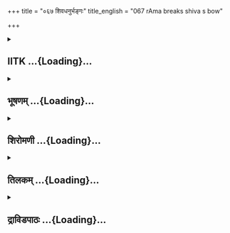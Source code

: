 +++
title = "०६७ शिवधनुर्भङ्गः"
title_english = "067 rAma breaks shiva s bow"

+++
<div caption="श्रीराम-हरिसीताराममूर्ति-घनपाठिभ्यां वचनम्" class="audioEmbed" src="https://archive.org/download/Ramayana-recitation-Sriram-harisItArAmamUrti-Ghanapaati-v2/Kanda_1/Kanda_1_BK-067-Shiva_Dhanur_Bhamgaha.mp3"></div>

<div class="js_include collapsed" newlevelforh1="2" title="IITK" unfilled url="/purANam/rAmAyaNam/audIchya-pAThaH/iitk/1_bAlakANDam/05-svayaMvaraH/067_shivadhanurbhangaH.md">
<details><summary><h2>IITK ...{Loading}...</h2></summary>

Rama strings the bow and breaks-- Janaka sends counsellors to Ayodhya to
bring king Dasaratha.



### श्लोकः
#### मूलम्
जनकस्य वचश्श्रुत्वा विश्वामित्रो महामुनिः ।  
धनुर्दर्शय रामाय इति होवाच पार्थिवम्॥1.67.1॥

#### शब्दार्थः
महामुनिः great ascestic, विश्वामित्रः Visvamitra, जनकस्य Janaka's, वचः words, शृत्वा having listened, रामाय for Rama, धनुः bow, दर्शय show, इति saying so, पार्थिवम् addressing king, उवाच ह spoke.

#### आङ्ग्लानुवादः
At the words of Janaka, great ascetic Viswamitra said to the king, "Let the bow be shown to Rama".



### श्लोकः
#### मूलम्
ततस्स राजा जनकः सामन्तान्व्यादिदेश ह।  
धनुरानीयतां दिव्यं गन्धमाल्यविभूषितम्॥1.67.2॥

#### शब्दार्थः
ततः thereafter, सः राजा that king, जनकः Janaka, सामन्तान् feudatories, व्यादिदेश ह ordered, गन्धमाल्यविभूषितम् adorned with flowers and sandalwood, दिव्यम् divine, धनुः bow, आनीयताम् let it be brought.

#### आङ्ग्लानुवादः
Thereafter king Janaka said to his feudatories, "Let the divine bow adorned with flowers and sandalpaste be brought".



### श्लोकः
#### मूलम्
जनकेन समादिष्टाः सचिवा प्राविशन् पुरीम्।  
तद्धनुः पुरतः कृत्वा निर्जग्मुः पार्थिवाज्ञया॥1.67.3॥

#### शब्दार्थः
जनकेन by the king Janaka, समादिष्टाः commanded, सचिवाः ministers, पुरीम् city, प्राविशन् entered, तद्धनुः that bow, पार्थिवाज्ञया by the orders of king, पुरतः in their front, कृत्वा keeping, निर्जग्मुः departed.

#### आङ्ग्लानुवादः
Commanded by (king) Janaka, the ministers went to the city, put the bow in front of them and carried it as per the orders of the king.



### श्लोकः
#### मूलम्
नृणां शतानि पञ्चाशद्व्यायतानां महात्मनाम्।  
मञ्जूषामष्टचक्रां तां समूहुस्ते कथञ्चन॥1.67.4॥

#### शब्दार्थः
महात्मनाम् possessing great strength, व्यायतानाम् of stalwarts, नृणाम् of men, पञ्चाशत् fifty, शतानि hundreds, अष्टचक्राम् eight wheeled cart, मञ्जूषाम् box, समूहुः had drawn, ते they, ताम् that cart, कथञ्चन with great difficulty (had drawn).

#### आङ्ग्लानुवादः
Five thousand mighty stalwarts drew with great difficulty the eightwheeled cart on which the bow was placed in a box.



### श्लोकः
#### मूलम्
तामादाय तु मञ्जूषामायसीं यत्र तद्धनुः।  
सुरोपमं ते जनकमूचुर्नृपतिमन्त्रिणः॥1.67.5॥

#### शब्दार्थः
ते नृपतिमन्त्रिणः the counsellors of king, यत्र wherever, तत् धनुः that bow (was placed), ताम्  आयसीम् that iron, मञ्जूषाम् box, आदाय having brought, सुरोपमम् equal to devatas,जनकम् addressing Janaka, ऊचुः spoke.

#### आङ्ग्लानुवादः
The counsellors of the king, brought the iron casket containing the bow and said these words to Janaka comparable to a celestialः



### श्लोकः
#### मूलम्
इदं धनुर्वरं राजन् पूजितं सर्वराजभिः।  
मिथिलाधिप राजेन्द्र दर्शनीयं यदिच्छसि॥1.67.6॥

#### शब्दार्थः
राजेन्द्र O Most revered of kings, मिथिलाधिप O Lord of Mithila, राजन् O king, यत् which one, दर्शनीयम् to be shown, इच्छसि you are desiring, सर्वराजभिः by all kings, पूजितम् worshipped, धनुर्वरम् excellent bow, इदम् this one.

#### आङ्ग्लानुवादः
'O Indra among kings O lord of Mithila here is the great bow, worshipped by all kings,  
which you intend to show (to Rama)'.



### श्लोकः
#### मूलम्
तेषां नृपो वचः श्रुत्वा कृताञ्जलिरभाषत।  
विश्वामित्रं महात्मानं तौ चोभौ रामलक्ष्मणौ॥1.67.7॥

#### शब्दार्थः
नृपः king, तेषाम् their, वचः words, श्रुत्वा having listened, कृताञ्जलिः with folded palms, महात्मानम् magnanimous, विश्वामित्रम् Viswamitra, तौ उभौ those two, रामलक्ष्मणौ Rama and Lakshmana, अभाषत said.

#### आङ्ग्लानुवादः
Having heard this, the king with folded hands said to the great soul Viswamitra sitting with the two princes Rama and Lakshmanaः



### श्लोकः
#### मूलम्
इदं धनुर्वरं ब्रह्मन् जनकैरभिपूजितम्।  
राजभिश्च महावीर्यैः अशक्तैः पूरितुं पुरा॥1.67.8॥

#### शब्दार्थः
ब्रह्मन् O Brahman, जनकैः by kings of Nimi dynasty, पुरा in the olden days, पूरितुम् to string it, अशक्तैः by being incapable, महावीर्यैः by those possessing great prowess, राजभिश्च by kings also, अभिपूजितम् having been worshipped, धनुर्वरम् famed bow, इदम् this one (is presented here.)

#### आङ्ग्लानुवादः
"O Brahman in the olden days, this great bow was worshipped by my forefathers. Powerful kings failed to string this bow.



### श्लोकः
#### मूलम्
नैतत्सुरगणास्सर्वे नासुरा न च राक्षसाः।  
गन्धर्वयक्षप्रवराः सकिन्नरमहोरगाः॥1.67.9॥

#### शब्दार्थः
एतत् (for wielding ) this, सर्वे all, सुरगणाः hosts of devatas, न were not capable, असुराः asuras, न not capable, राक्षसाः rakhasas, सकिन्नरमहोरगाः along with kinnaras and great serpents, गन्धर्वयक्षप्रवराः best of gandharvas and yakshas, न not capable.

#### आङ्ग्लानुवादः
Hosts of devatas, asuras, rakhasas, kinnaras and great serpents, the best of gandharvas and yakshas, also failed (to wield this bow).



### श्लोकः
#### मूलम्
क्व गतिर्मानुषाणां च धनुषोऽस्य प्रपूरणे।  
आरोपणे समायोगे वेपने तोलनेऽपि वा॥1.67.10॥

#### शब्दार्थः
अस्य this bow's, प्रपूरणे to stretch, आरोपणे to string, समायोगे in fixing the arrow, वेपने to pull the string, तोलनेऽपि वा to lift and weigh, मानुषाणाम् for mortals, गतिः course, क्व where?

#### आङ्ग्लानुवादः
How then can men bend, string, fix the arrow, pull the string and lift it?



### श्लोकः
#### मूलम्
तदेतद्धनुषां श्रेष्ठमानीतं मुनिपुङ्गव।  
दर्शयैतन्महाभाग अनयोः राजपुत्रयोः॥1.67.11॥

#### शब्दार्थः
मुनिपुङ्गव O Eminent ascetic, तत् such, एतत् this, धनुषाम् among bows, श्रेष्ठम् excellent  one, आनीतम् is brought, महाभाग O Highly fortunate one, एतत् this, अनयोः राजपुत्रयोः for these two princes, दर्शय show it.

#### आङ्ग्लानुवादः
O Eminent ascetic such heaviest bow is brought here, O Highly accomplished sage show this to the two princes".



### श्लोकः
#### मूलम्
विश्वामित्रस्तु धर्मात्मा श्रुत्वा जनकभाषितम्।  
वत्स राम धनुः पश्य इति राघवमब्रवीत्॥1.67.12॥

#### शब्दार्थः
धर्मात्मा righteous, विश्वामित्रस्तु Visvamitra on his part, जनकभाषितम् words of Janaka, श्रुत्वा having heard, वत्स O Child, राम O Rama, धनुः bow, पश्य see, इति saying so, राघवम् addressing Rama, अब्रवीत् spoke.

#### आङ्ग्लानुवादः
Having heard the words of Janaka, the righteous Viswamitra saidः "O Child O Descendant of Raghu look at this bow".



### श्लोकः
#### मूलम्
ब्रह्मर्षेर्वचनाद्रामो यत्र तिष्ठति तद्धनुः।  
मञ्जूषां तामपावृत्य दृष्ट्वा धनुरथाब्रवीत्॥1.67.13॥

#### शब्दार्थः
रामः Rama, ब्रह्मर्षेः Brahmarshi's, वचनात् by the words, तत् धनुः that bow, यत्र wherever, तिष्ठति is placed, ताम् that, मञ्जूषाम् box, अपावृत्य having opened, धनुः bow, दृष्ट्वा having seen, अथ thereater, अब्रवीत् spoke.

#### आङ्ग्लानुवादः
At the words of the great rishi Viswamitra, Rama opened the casket, beheld  the bow and saidः



### श्लोकः
#### मूलम्
इदं धनुर्वरं ब्रह्मन् संस्पृशामीह पाणिना।  
यत्नवांश्च भविष्यामि तोलने पूरणेऽपि वा॥1.67.14॥

#### शब्दार्थः
ब्रह्मन् O Brahmarshi, इह now, इदम् धनुर्वरम् this excellent bow, पाणिना with hand, संस्पृशामि  I shall touch, तोलने in raising (weighing ), पूरणेऽपि वा to string it, यत्नवान् भविष्यामि I shall endeavour.

#### आङ्ग्लानुवादः
"O Brahmarshi, shall I touch this great bow with my hands lift and string it".



### श्लोकः
#### मूलम्
बाढमित्येव तं राजा मुनिश्च समभाषत।  
लीलया स धनुर्मध्ये जग्राह वचनान्मुनेः॥1.67.15।

#### शब्दार्थः
राजा king, मुनिश्च and also rishi, बाढम् इत्येव "Be it so" thus only, तम् addressing Rama, समभाषत spoke, सः Rama, मुनेः rishi's, वचनात् from words, धनुः bow, मध्ये in the middle, लीलया with ease, जग्राह took hold of.

#### आङ्ग्लानुवादः
The king as also the rishi said "Be it so". At the words of the sage (Viswamitra), he (Rama) took hold of the bow by the its middle with easeः



### श्लोकः
#### मूलम्
पश्यतां नृपसहस्राणां बहूनां रघुनन्दनः ।  
आरोपयत्स धर्मात्मा सलीलमिव तद्धनुः॥1.67.16॥

#### शब्दार्थः
धर्मात्मा virtuous, सः that, रघुनन्दनः Rama, बहूनाम् of several, नृपसहस्राणाम् thousands of men, पश्यताम् while seeing, तत् धनुः that bow, सलीलमिव as though with ease, आरोपयत्  fixed the string and drew it.

#### आङ्ग्लानुवादः
Virtuous Rama, the delight of the Raghus, in the presence of several thousands of men fixed the string to the bow and drew it as though with ease.



### श्लोकः
#### मूलम्
आरोपयित्वा धर्मात्मा पूरयामास तद्धनुः।  
तद्बभञ्ज धनुर्मध्ये नरश्रेष्ठो महायशाः॥1.67.17॥

#### शब्दार्थः
धर्मात्मा magnanimous, तत् धनुः that bow, आरोपयित्वा asfter stringing, पूरयामास drew it with a twang, महायशाः highly famous, नरश्रेष्ठः best among men, तत् धनुः that bow, मध्ये in the middle, बभञ्ज broke.

#### आङ्ग्लानुवादः
Rama, the best among men, righteous and famous lifted the bow. Stringing it with a twang he drew it and broke it into two in the middle.



### श्लोकः
#### मूलम्
तस्य शब्दो महानासीत् निर्घातसमनिस्वनः।  
भूमिकम्पश्च सुमहान् पर्वतस्येव दीर्यतः॥1.67.18॥

#### शब्दार्थः
तस्य its, शब्दः sound, निर्घातसमनिस्वनः equalled to  the clap of a thunder, महान् great, आसीत् became, पर्वतस्य of a mountain, दीर्यतः as if splitting, सुमहान् great, भूमिकम्पश्च trembling of the earth.

#### आङ्ग्लानुवादः
It generated a loud sound like the clap of thunder, like the trembling of the earth and the splitting of a mountain.



### श्लोकः
#### मूलम्
निपेतुश्च नरास् सर्वे तेन शब्देन मोहिताः।  
वर्जयित्वा मुनिवरं राजानं तौ च राघवौ॥1.67.19॥

#### शब्दार्थः
तेन शब्देन by that sound, मोहिताः fainted, मुनिवरम् best of ascetics, राजानम् king, तौ राघवौ  च the two Raghavas, वर्जयित्वा leaving, सर्वे all, नराः men, निपेतुः fell down.

#### आङ्ग्लानुवादः
On hearing the sound, except Janaka, Viswamitra and the two raghavas (Rama and Lakshmana) the rest of the people around fell down and fainted.



### श्लोकः
#### मूलम्
प्रत्याश्वस्ते जने तस्मिन्राजा विगतसाध्वसः।  
उवाच प्राञ्जलिर्वाक्यं वाक्यज्ञो मुनिपुङ्गवम्॥1.67.20॥

#### शब्दार्थः
तस्मिन् जने when those people, प्रत्याश्वस्ते were comforted, वाक्यज्ञः knower of meaning of words, राजा king, विगतसाध्वसः without any apprehension, प्राञ्जलिः with folded palms, मुनिपुङ्गवम् eminent ascetic, वाक्यम् words, उवाच saidः

#### आङ्ग्लानुवादः
When the people recovered the king skilful in the use  of words addressed the eminent ascetic  without apprehension with folded palms in the following wordsः



### श्लोकः
#### मूलम्
भगवन् दृष्टवीर्यो मे रामो दशरथात्मजः।  
अत्यद्भुतमचिन्त्यं च न तर्कितमिदं मया॥1.67.21॥

#### शब्दार्थः
भगवन् O Worshipful one, दशरथात्मजः son of Dasatha, रामः Rama, मे to me, दृष्टवीर्यः having prowess, अत्यद्भुतम् marvellous, अचिन्त्यं च unimaginable, इदं this, मया by me, न तर्कितम् not conjectured.

#### आङ्ग्लानुवादः
"O Worshipful one I have witnessed the prowess of Rama, son of Dasaratha. I had not  
imagined that this marvellous feat could be ever accomplished.



### श्लोकः
#### मूलम्
जनकानां कुले कीर्तिमाहरिष्यति मे सुता।  
सीता भर्तारमासाद्य रामं दशरथात्मजम्॥1.67.22॥

#### शब्दार्थः
मे my, सुता daughter, सीता Sita, दशरथात्मजम् son of Dasaratha, रामम् Rama, भर्तारम् as husband, आसाद्य after obtaining, जनकानाम् of Janaka's, कुले dynastry, कीर्तिम् glory, आहरिष्यति will bring.

#### आङ्ग्लानुवादः
By receiving Rama, son of Dasaratha, as her husband, my daughter Sita will bring glory to my dynasty.



### श्लोकः
#### मूलम्
मम सत्या प्रतिज्ञा च वीर्यशुल्केति कौशिक।  
सीता प्राणैर्बहुमता देया रामाय मे सुता॥1.67.23॥

#### शब्दार्थः
कौशिक O Son of Kusika, वीर्यशुल्केति as a reward of prowess, मम my, प्रतिज्ञा च vow also, सत्या has become true, प्राणैः more than vital life, बहुमता valued, मे my, सुता daughter, सीता Sita, रामाय for Rama, देया fit to given.

#### आङ्ग्लानुवादः
O Son of Kausika I announce Sita to be the 'Reward of prowess'. My vow has come true. She is more valuable than my life and fit to be given to Rama.



### श्लोकः
#### मूलम्
भवतोऽनुमते ब्रह्मन् शीघ्रं गच्छन्तु मन्त्रिणः।  
मम कौशिक भद्रं ते अयोध्यां त्वरिता रथैः॥1.67.24॥

#### शब्दार्थः
ब्रह्मन् O Brahman, कौशिक Kausika, भवतः your, अनुमते with the consent, मन्त्रिणः ministers, त्वरिताः hastily, रथैः in chariots, अयोध्याम् towards Ayodhya, शीघ्रम् immediately, गच्छन्तु may  go, ते भद्रम् prosperity to you.

#### आङ्ग्लानुवादः
O Brahmarshi Kausika, be blessed With your consent my ministers will take the chariots to Ayodhya immediately.



### श्लोकः
#### मूलम्
राजानं प्रश्रितैर्वाक्यैरानयन्तु पुरं मम।  
प्रदानं वीर्यशुल्कायाः कथयन्तु च सर्वशः॥1.67.25॥

#### शब्दार्थः
वीर्यशुल्कायाः Sita, the reward of prowess, प्रदानम् for offering to Rama, सर्वशः in detail, कथयन्तु they may be communicated, प्रश्रितैः with reverential, वाक्यैः words, राजानम् king Dasaratha, मम my, पुरम् city, आनयन्तु bring him here.

#### आङ्ग्लानुवादः
That Sita, the reward of prowess is to be given to Rama be reventially communicated in detail to king Dasaratha and he may be conveyed here.



### श्लोकः
#### मूलम्
मुनिगुप्तौ च काकुत्स्थौ कथयन्तु नृपाय वै।  
प्रीयमाणं तु राजानमानयन्तु सुशीघ्रगाः॥1.67.26॥

#### शब्दार्थः
काकुत्स्थौ Rama and Lakshmana, मुनिगुप्तौ protected by sage Visvamitra, नृपाय for king, कथयन्तु be informed, सुशीघ्रगाः men who can go with great speed, प्रीयमाणम् delighted, राजानम् king, आनयन्तु bring.

#### आङ्ग्लानुवादः
The welfare of the descendant of Kausika (Rama and Lakshmana) under the protection of sage (Viswamitra) be reported to the king. The king who will be happy to hear this  
be brought here by swiftfooted men".



### श्लोकः
#### मूलम्
कौशिकश्च तथेत्याह राजा चाभाष्य मन्त्रिणः॥1.67.27॥  
अयोध्यां प्रेषयामास धर्मात्मा कृतशासनान्।  
यथावृत्तं समाख्यातुमानेतुं च नृपं तदा॥1.67.28॥

#### शब्दार्थः
कौशिकश्च Visvamitra also, तथेति "So be it " thus, आह said, धर्मात्मा virtuous, राजा च king also, मन्त्रिणः ministers, आभाष्य having consulted, तदा then, यथावृत्तम् as it happened, समाख्यातुम् to communicate, नृपम् to the king, आनेतुं च and to bring him, कृतशासनान् counsellors who took orders (from him), अयोध्याम् Ayodhya, प्रेषयामास sent forth.

#### आङ्ग्लानुवादः
The son of Kausika (Viswamitra) also said, "So be it". The virtuous king, having consulted his ministers, despatched counsellors to Ayodhya to communicate to king Dasaratha all that had taken place and bring him (to Mithila).  

### समाप्तिः
 श्रीमद्रामायणे वाल्मीकीय आदिकाव्ये बालकाण्डे सप्तषष्टितमस्सर्गः॥  
Thus ends the sixtyseventh sarga of Balakanda of the holy Ramayana the first epic composed by sage Valmiki.

</details>
</div>
<div class="js_include collapsed" newlevelforh1="2" title="भूषणम्" unfilled url="/purANam/rAmAyaNam/audIchya-pAThaH/TIkA/bhUShaNa_iitk/1_bAlakANDam/05-svayaMvaraH/067_shivadhanurbhangaH.md">
<details><summary><h2>भूषणम् ...{Loading}...</h2></summary>



जनकस्य वचः श्रुत्वा विश्वामित्रो महामुनिः ।  

धनुर्दर्शय रामाय इति होवाच पार्थिवम्  ॥  १।६७।१  ॥   

अथ धनुर्भङ्गादिवृत्तान्तः सप्तषष्टितमे--जनकस्येत्यादि  ॥  १।६७।१  ॥   

  

ततः स राजा जनकः सामन्तान् व्यादिदेश ह ।  

धनुरानीयतां दिव्यं गन्धमाल्यविभूषितम्  ॥  १।६७।२  ॥   

जनकेन समादिष्टाः सचिवाः प्राविशन् पुरीम् ।  

तद्धनुः पुरतः कृत्वा निर्जग्मुः पार्थिवाज्ञया  ॥  १।६७।३  ॥   

सामन्तान् कर्मसचिवान्  ॥  १।६७।२,३  ॥   

  

नृणां शतानि पञ्चाशद्व्यायतानां महात्मनाम् ।  

मञ्जूषामष्टचक्रां तां समूहुस्ते कथञ्चन  ॥  १।६७।४  ॥   

नृणामिति । व्यायतानां दीर्घदेहानां नृणाम् । पञ्चाशत्शतानि पञ्चसहस्राणि ।
अष्टचक्रां अष्टचक्रवच्छकटारोपितामित्यर्थः । मञ्जूषां धनुष्पेटिकाम् ।
समूहुः आचकर्षुः । ते च पञ्चसहस्रसङ्ख्याविशिष्टा अपि कथञ्चन महता
प्रयत्नेन समूहुरितियोजना । अन्ये तु अष्टचक्राम्
अष्टाधश्चक्ररक्षाबन्धवतीम्, ऊहुः हस्तैरिति शेष इत्याहुः  ॥  १।६७।४  ॥   

  

तामादाय तु मञ्जूषामायसीं यत्र तद्धनुः ।  

सुरोपमं ते जनकमूचुर्नृपतिमन्त्रिणः  ॥  १।६७।५  ॥   

यत्र मञ्जूषायाम्  ॥  १।६७।५  ॥   

  

इदं धनुर्वरं राजन् पूजितं सर्वराजभिः ।  

मिथिलाधिप राजेन्द्र दर्शनीयं यदिच्छसि  ॥  १।६७।६  ॥   

इदमिति । यद्धनुर्दर्शनीयमिच्छसि तदिदं धनुः, आनीतमिति शेषः  ॥  १।६७।६  ॥   

  

तेषां नृपो वचः श्रुत्वा कृताञ्जलिरभाषत ।  

विश्वामित्रं महात्मानं तौ चोभौ राजलक्ष्मणौ  ॥  १।६७।७  ॥   

तौ चोभाविति । उद्दिश्येति शेषः  ॥  १।६७।७  ॥   

  

इदं धनुर्वरं ब्रह्मन् जनकैरभिपूजितम् ।  

राजभिश्च महावीर्यैरशक्तैः पूरितुं पुरा  ॥  १।६७।८  ॥   

राजभिः पूर्वं सीतार्थिभिः । पूजितम् अहो महासारमैश्वरं धनुरिति
श्लाघितमित्यर्थः  ॥  १।६७।८  ॥   

  

नैतत् सुरगणाः सर्वे नासुरा न च राक्षसाः ।  

गन्धर्वयक्षप्रवराः सकिन्नरमहोरगाः  ॥  १।६७।९  ॥   

नैतदित्यादि । एतद्धनुः सुरगणादयः प्रपूरणादिकं कर्तुं न शक्ता
इत्यर्थसिद्धम्  ॥  १।६७।९  ॥   

  

क्व गतिर्मानुषाणां च धनुषो ऽस्य प्रपूरणे ।  

आरोपणे समायोगे वेपने तोलने ऽपि वा  ॥  १।६७।१०  ॥   

क्वेति । प्रपूरणे नम्नीकरणे । आरोपणे मौर्व्या संयोजने । समायोगे शरेण
योजने । वेपने मौर्व्याकर्षणे । तोलने भारपरीक्षार्थं कम्पने च । मानुषाणां
मध्ये क्व पुरुषे गतिः शक्तिः  ॥  १।६७।१०  ॥   

  

तदेतद्धनुषां श्रेष्ठमानीतं मुनिपुङ्गव ।  

दर्शयैतन्महाभाग अनयो राजपुत्रयोः  ॥  १।६७।११  ॥   

विश्वामित्रः स धर्मात्मा श्रुत्वा जनकभाषितम् ।  

वत्स राम धनुः पश्य इति राघवमब्रवीत्  ॥  १।६७।१२  ॥   

तथाप्यनयोर्दर्शयेत्याह--तदेतदिति  ॥  १।६७।११,१२  ॥   

  

महर्षेर्वचनाद्रामो यत्र तिष्ठति तद्धनुः ।  

मञ्जूषां तामपावृत्य दृष्ट्वा धनुरथाब्रवीत्  ॥  १।६७।१३  ॥   

इदं धनुर्वरं ब्रह्मन् संस्पृशामीह पाणिना ।  

यत्नवांश्च भविष्यामि तोलने पूरणे ऽपि वा  ॥  १।६७।१४  ॥   

अपावृत्त्य अपगतावरणं कृत्वा  ॥  १।६७।१३,१४  ॥   

  

बाढमित्यब्रवीद्राजा मुनिश्च समभाषत  ॥  १।६७।१५  ॥   

बाढमित्यादि  ॥  १।६७।१५  ॥   

  

लीलया स धनुर्मध्ये जग्राह वचनान्मुनेः ।  

पश्यतां नृसहस्राणां बहूनां रघुनन्दनः  ॥  १।६७।१६  ॥   

लीलया अप्रयत्नेन  ॥  १।६७।१६  ॥   

  

आरोपयित्वा धर्मात्मा पूरयामास तद्धनुः ।  

तद्बभञ्ज धनुर्मध्ये नरश्रेष्ठो महायशाः  ॥  १।६७।१७  ॥   

पूरयामास आकर्णमाकृष्टवान् । ननु उक्तरीत्या महोन्नतस्य धनुषः कथं
बालेनारोपणं सम्भवति ? अग्रस्पर्शाभावादिति चेत् उच्यते--आश्चर्यशक्तिकस्य
रामस्य करस्पर्शादेवावनतं धनुः  ॥  १।६७।१७  ॥   

  

तस्य शब्दो महानासीन्निर्घातसमनिस्वनः ।  

भूमिकम्पश्च सुमहान् पर्वतस्येव दीर्यतः  ॥  १।६७।१८  ॥   

निपेतुश्च नराः सर्वे तेन शब्देन मोहिताः ।  

वर्जयित्वा मुनविरं राजानं तौ च राघवौ  ॥  १।६७।१९  ॥   

निर्घातेति । तल्लक्षणमुक्तं ज्योतिषे-- "वायुनाभिहतो वायुर्गगनात्पतति
क्षितौ । यदा दीप्तः खगरुतः स निर्घातोतिदोषकृत्" इति । पर्वतस्येव
दीर्यतःपर्वते दीर्यति भिद्यति यथा भूमिकम्पः तथा भूमिकम्पश्चासीदित्यर्थः
 ॥  १।६७।१८,१९  ॥   

  

प्रत्याश्वस्ते जने तस्मिन् राजा विगतसाध्वसः ।  

उवाच प्राञ्जलिर्वाक्यं वाक्यज्ञो मुनिपुङ्गवम्  ॥  १।६७।२०  ॥   

विगतसाध्वस इत्यनेन रामजामातृकताप्रापकं धनुरारोपणमपि न भवेदिति पूर्वं
भीतो ऽभूदिति गम्यते  ॥  १।६७।२०  ॥   

  

भगवन् दृष्टवीर्यो मे रामो दशरथात्मजः ।  

अत्यद्भुतमचिन्त्यं च न तर्कितमिदं मया  ॥  १।६७।२१  ॥   

अत्यद्भुतमिति । अचिन्त्यम् अन्यत्रादर्शनात्, न तर्कितं
मनुष्येष्वसम्भावितत्वात् । अत्यद्भुतं बालेन कृतत्वात् । इदम्
ईशधनुरारोपणम्  ॥  १।६७।२१  ॥   

  

जनकानां कुले कीर्तिमाहरिष्यति मे सुता ।  

सीता भर्तारमासाद्य रामं दशरथात्मजम्  ॥  १।६७।२२  ॥   

जनकानामिति । जनकानाम्-- "अनन्तं बत मे वित्तं यस्य मे नास्ति किञ्चन ।
मिथिलायां प्रदीप्तायां न मे किञ्चित्प्रदह्यते  ॥ " इति
प्रोक्तनिरतिशयकीर्तिमतामपि। कुले "कुलं तारयते तात सप्त सप्त च सप्त च"
इतिवत्। कीर्तिमित्येकवचनेनैकरूपत्वं व्यज्यते। आहरिष्यति सद्यः
प्रापयिष्यति। सिद्धस्यादानं ह्याहरणम्। सुता सुतश्चेत्स्वार्जितामेव
कीर्तिं प्रापयिष्यति। मे सुता स्वसम्बन्धप्रयुक्तातिशयः। सीता
जन्मप्रयुक्तातिशयः। भर्तारमासाद्य भर्तृसम्बन्धकृतातिशयः। भर्त्तारं
भरणदक्षम्। "वित्तमिच्छन्ति मातरः" इत्युक्तधनवन्तमित्यर्थः। रामं
"रूपमिच्छति कन्यका" इत्युक्तरूपवन्तम्। दशरथात्मजम् "बान्धवाः
कुलमिच्छन्ति" इत्युक्तरीत्या बन्धुकाङ्क्षितम्। एवं सर्वसम्मतवरप्राप्त्या
कीर्तिमाहरिष्यतीति भावः  ॥  १।६७।२२  ॥   

  

मम सत्या प्रतिज्ञा च वीर्यशुल्केति कौशिक ।  

सीता प्राणैर्बहुमता देया रामाय मे सुता  ॥  १।६७।२३  ॥   

सत्या जातेति शेषः । सीता वीर्यशुल्केति प्रतिज्ञा सत्या जाता । प्राणैः
प्राणेभ्यः बहुमता सीता देयेति सीतापदमुभयत्रान्वेति  ॥  १।६७।२३  ॥   

  

भवतो ऽनुमते ब्रह्मन् शीघ्रं गच्छन्तु मन्त्रिणः ।  

मम कौशिक भद्रं ते अयोध्यां त्वरिता रथैः  ॥  १।६७।२४  ॥   

भवतो ऽनुमते भवदनुमत्या, गच्छन्त्वित्यर्थः  ॥  १।६७।२४  ॥   

  

राजानं प्रश्रितैर्वाक्यैरानयन्तु पुरं मम ।  

प्रदानं वीर्यशुल्कायाः कथयन्तु च सर्वशः  ॥  १।६७।२५  ॥   

मुनिगुप्तौ च काकुत्स्थौ कथयन्तु नृपाय वै ।  

प्रीयमाणं तु राजानमानयन्तु सुशीघ्रगाः  ॥  १।६७।२६  ॥   

प्रश्रितैः विनयान्वितैः । सर्वशः सर्वमत्रत्यवृत्तान्तमित्यर्थः  ॥ 
१।६७।२५,२६  ॥   

  

कौशिकश्च तथेत्याह राजा चाभाष्य मन्त्रिणः ।  

अयोध्यां प्रेषयामास धर्मात्मा कृतशासनान् ।  

यथावृत्तं समाख्यातुमानेतुं च नृपं तदा  ॥  १।६७।२७  ॥   

इत्यार्षे श्रीरामायणे वाल्मीकीये आदिकाव्ये बालकाण्डे सप्तषष्टितमः सर्गः
 ॥  ६७  ॥   

आभाष्य आहूय । कृतशासनान् दत्तकल्याणसन्देशपत्रिकानित्यर्थः । नृपं दशरथम्
 ॥  १।६७।२७  ॥   

इति श्रीगोविन्दराजविरचिते श्रीरामायणभूषणे मणिमञ्जीराख्याने
बालकाण्डव्याख्याने सप्तषष्टितमः सर्गः  ॥  ६७  ॥   

  



</details>
</div>
<div class="js_include collapsed" newlevelforh1="2" title="शिरोमणी" unfilled url="/purANam/rAmAyaNam/audIchya-pAThaH/TIkA/shiromaNI_iitk/1_bAlakANDam/05-svayaMvaraH/067_shivadhanurbhangaH.md">
<details><summary><h2>शिरोमणी ...{Loading}...</h2></summary>



जनकस्येति । महामुनिर्विश्वामित्रः जनकस्य वचः श्रुत्वा रामाय धनुर्दशय इति
पार्थिवं जनकं हर्षतः उवाच । ह इति हर्षद्योतकम्  ॥  १।६७।१  ॥   

  

तत इति । ततः विश्वामित्राज्ञापनानन्तरं स राजा जनकः गन्धमाल्यविभूषितं
दिव्यं धनुरानीयतामिति सचिवान् हर्षतो व्यादिदेश आज्ञापयामास । ह इति
हर्षद्योतकम्  ॥  १।६७।२  ॥   

  

जनकेनेति । जनकेन समादिष्टाः आज्ञप्ताः अमितौजसः सचिवाः पुरं प्राविशन् ।
तद्धनुः पुरतः अग्रतः कृत्वा निर्जग्मुः जनकसपीपं प्रापुः  ॥  १।६७।३  ॥   

  

आनयनप्रकारं वर्णयन्नाह नृणामिति । व्यायतानां दीर्घशरीराणां महात्मनां
प्रशंसनीयप्रयत्नकानां नृणां पञ्चाशत् शतानि पञ्चसहस्रसङ्ख्याकाः जना
इत्यर्थः । अष्टचक्रामष्टसङ्ख्याकचक्रविशिष्टां तां धनुरधिष्ठानभूतां
मञ्जूषां ते पुण्यस्थाने कथञ्चन अतिप्रयत्नतः समूहुः ऽतश्चौरामृतपुच्छेषु
क्रोडेम्लेच्छे च कुत्रचित् । अपुमांस्तरणे पुण्ये कथितः शब्दवेदिभिःऽ  ॥ 
१।६७।४  ॥   

  

तामिति । यत्र यस्यां तन्माहेश्वरं धनुरस्ति तामायसीं लोहनिर्मितां
मञ्जूषामादाय ते आज्ञप्ताः नृपतिमन्त्रिणः सुरोपमं जनकमूचुः  ॥  १।६७।५  ॥   

  

तद्वचनमेवाह इदमिति । हे मिथिलाधिप राजेन्द्र हे राजन् सर्वानुरागविषयीभूत
यदीच्छसि तर्हि सर्वराजभिः सर्वराजैः पूजितमिदं धनुर्वरमेनं राघवं दर्शय  ॥ 
१।६७।६  ॥   

  

तेषामिति । नृपो जनकः तेषां स्वमन्त्रिणां वचः श्रुत्वा कृताञ्जलिः
प्रणयसूचकबद्धयुगलकरः सन् महात्मानं विश्वामित्रं तौ प्रसिद्धौ उभौ युगलौ
रामलक्ष्मणौ च अभाषत  ॥  १।६७।७  ॥   

  

तद्वचनमेवाह इदमिति । हे ब्रह्मन् जनकैरभिपूजितं प्रतिदिनमर्चितमिदं
धनुर्वरं महावीर्यैः पूरितुं सज्यीकर्तुं धनुश्चालनादियोग्यधैर्यं
वर्धयितुं वा ऽशक्तैः राजभिस्तथा पूजितमेवासीत् । चशब्द एवार्थे  ॥  १।६७।८
 ॥   

  

इदानीं कैमुतिकन्यायेन सर्वेषां धनुर्ग्रहणाद्यशक्तत्वं वर्णयन्नाह
नेत्यादिश्लोकद्वयेन । एतद्धनुः सुरादयो न प्रपूरयितुं शक्ताः इति शेषः ।
अतो ऽस्य धनुषः प्रपूरणे नम्रतां प्रापणे आरोपणे सज्यीकरणे  

समायोगे शरमौर्वीसंयोजने वा वेपने प्रत्यञ्चाप्रकम्पने वा तोलने
धनुर्भारविज्ञानाय हस्ताभ्यां चालने वा मानुषाणां क्व गतिः । चापिशब्दौ
वार्थौ  ॥  १।६७।९,१०  ॥   

  

तदिति । हे मुनिपुङ्गव हे एतन्महामाग एतेषामत्रत्यानां महान्भागो भाग्यं
यस्मात्तत्सम्बोधनम् । धनुषां श्रेष्ठमानीतमस्मदीयरैत्र प्रापितं तदेतत्
धनुः अनयो राजपुत्रयोर्दर्शय राजपुत्रयोरित्यत्र दृशेश्चेति
कर्मत्वाप्रवृत्तिस्तु सम्बन्धसामान्यविवक्षया । किञ्च राजपुत्रयोः
राजपुत्रदर्शनार्थं यदानीतं तदेतत् दर्शय  ॥  १।६७।११  ॥   

  

विश्वामित्र इति । धर्मात्मा स विश्वामित्रः जनकभाषितं श्रुत्वा हे वत्स हे
राम त्वं धनुः पश्येति राघवमब्रवीत्  ॥  १।६७।१२  ॥   

  

महर्षीति । महर्षिवचनात् विश्वामित्राज्ञातः रामः यत्र यस्यां
तद्धनुस्तिष्ठति तां मञ्जूषामपावृत्य उद्घाट्य धनुर्दृष्ट्वा अथाब्रवीत्
मङ्गलवचनमकथयत्  ॥  १।६७।१३  ॥   

  

तद्वचनमेवाह इदमिति । दिव्यमिदं धनुर्वरं पाणिना इहास्मिन् समये संस्पृशामि
किम् । ननु संस्पर्शेन किमित्यत आह स्पर्शानन्तरं तोलने पूरणे च यत्नवान्
भविष्यामि । अपिश्चार्थे वाशब्दः प्रश्ने  ॥  १।६७।१४  ॥   

  

बाढमिति । राजा जनको बाढमिति अब्रवीत् मुनिश्च बाढं समभाषत मुनेर्वचनात्स
रामो धनुर्मध्ये लीलया जग्राह  ॥  १।६७।१५  ॥   

  

पश्यतामिति । बहूनां नृसहस्राणां पश्यतां सतां धर्मात्मा स रघुनन्दनः
तद्धनुः सलीलमेवारोपयत् । इवशब्द एवार्थे  ॥  १।६७।१६  ॥   

  

आरोपयित्वेति । महायशाः नरश्रेष्ठो रामः मौर्वीमारोपयित्वा आरोप्य तद्धनुः
पूरयामास तद्धनुर्मध्ये बभञ्ज च । विनापि चं समुच्चयः  ॥  १।६७।१७  ॥   

  

तस्येति । दीर्यतः विदीर्णतां प्राप्नुवतः पर्वतस्य इव तस्य धनुषः
निर्घातसमनिस्वनः अशनिध्वनिसदृशप्रतिध्वनिकारकः महान् शब्द आसीत् अत एव
सुमहान् भूमिकम्पश्चासीत्  ॥  १।६७।१८  ॥   

  

निपेतुरिति । अत एव मुनिवरादीन् वर्जयित्वा तेन शब्देन मोहिताः सर्वे नरा
निपेतुः  ॥  १।६७।१९  ॥   

  

प्रत्याश्वस्य इति । तस्मिन् जने प्रत्याश्वस्ते सति विगतसाध्वसः विगतं
निवृत्तं साध्वसं धनुर्भङ्गाभावमूलकविवाहाभावजनतिभयं यस्य स
प्राञ्जलिर्वाक्यज्ञो राजा मुनिपुङ्गवं विश्वामित्रं वाक्यमुवाच  ॥  १।६७।२०
 ॥   

  

तद्वाक्यमेवाह भगवन्निति । हे भगवन् दशरथात्मजो राजो मे दृष्टवीर्यः
अवलोकितपराक्रमः । वीर्यमेवाह अत्यद्भुतं प्राकृतविलक्षणमत एव अचिन्त्यं
चिन्तयितुमशक्यमत एव मया अतर्कितं तर्काविषयीभूतमिदं वीर्यमस्तीति शेषः  ॥ 
१।६७।२१  ॥   

  

स्वस्यातीव भाग्यवत्तां बोधयन्नाह जनकानामिति । मे सुता सीता दशरथात्मजं
रामं भर्तारमासाद्य प्राप्य जनकानां कुले कीर्तिमाहरिष्यति  ॥  १।६७।२२  ॥   

  

ममेति । हे कौशिक मम प्राणैः प्राणेभ्यो बहुमता अतीप्सिता मे सुता सीता
वीर्यशुल्केति मम प्रतिज्ञा सत्या यथा स्यात्तथा भवतो ऽनुमते सति शीघ्रं
देया अतो हे ब्रह्मन् हे कौशिक त्वरिता वेगवन्तो मम मन्त्रिणो ऽयोध्यां
रथैः शीघ्रं गच्छन्तु । श्लोकद्वयं सम्मिलितान्वयि  ॥  १।६७।२३,२४  ॥   

  

मन्त्रिप्रेषणप्रयोजनमाह राजानमिति । सर्वशो मन्त्रिणः
प्रश्रितैर्नम्रैर्वाक्यैर्वीर्यशुल्कायाः मत्कन्यायाः प्रदानं विधिना दानं
कथयन्तु अत एव राजानं राजराजं दशरथं मम पुरमानयन्तु । चो  

हेतौ  ॥  १।६७।२५  ॥   

  

मुनीति । काकुत्स्थौ रामलक्ष्मणौ मुनिगुप्तौ विश्वामित्ररक्षितौ इत्यपि
नृपाय सुशीघ्रगा दूताः कथयन्तु अतो ऽपि प्रीतियुक्तं राजानमानयन्तु । चकार
इतीत्यर्थे वैशब्दः अप्यर्थे तुशब्दः अतो ऽपीत्यर्थे  ॥  १।६७।२६  ॥   

  

कौशिक इति । कौशिकस्तथेत्याह अत एव धर्मात्मा राजा जनकः यथा वृत्तं तथैव
समाख्यातुं नृपं दशरथमानेतुं च कृतशासनान्मन्त्रिणः आभाष्य सम्बोध्य
अयोध्यां प्रेषयामास । तुशब्दो हेत्वर्थे एकश्च एवार्थे । सार्धश्लोक
एकान्वयी  ॥  १।६७।२७  ॥   

  

इति श्रीमद्वाल्मीकीयरामायणव्याख्याने रामायणशिरोमणौ बालकाण्डे
सप्तषष्टितमः सर्गः  ॥  १।६७  ॥   

  

  



</details>
</div>
<div class="js_include collapsed" newlevelforh1="2" title="तिलकम्" unfilled url="/purANam/rAmAyaNam/audIchya-pAThaH/TIkA/tilaka_iitk/1_bAlakANDam/05-svayaMvaraH/067_shivadhanurbhangaH.md">
<details><summary><h2>तिलकम् ...{Loading}...</h2></summary>



रामाय इति हेत्यसन्धिरैच्छिकः । आरोपयिष्यति सीतां ग्रहीष्यति चेति भावः  ॥ 
१।६७।१  ॥   

  

सचिवान्समीपे विद्यमानान् । अनुलेपितम् युक्तम्  ॥  १।६७।२  ॥   

  

प्राविशन्पुरम् । यज्ञवाटादित्यर्थः  ॥  १।६७।३  ॥   

  

शतानि पञ्चाशत् पञ्च सहस्राणीत्यर्थः । अनेन धनुषो दुर्ग्रहत्वादि दर्शितम्
। आयता दीर्घाः । महात्मानो हृष्टपुष्टशरीराः । अष्टचक्राम्
रथाङ्गाष्टयुक्ताम् । ताम् दृढत्वेन प्रसिद्धाम् । कथञ्चन । तत्सङ्ख्या अपि
महता प्रयत्नेनेत्यर्थः  ॥  १।६७।४  ॥   

  

आयसीमष्टलोहनिर्मिताम् । सुरोपममिति जनकविशेषणम्  ॥  १।६७।५  ॥   

  

यदि दर्शनीयमितीच्छसि । तदा दर्शयेत्यर्थः  ॥  १।६७।६  ॥   

  

उभौ रामलक्ष्मणौ तदाश्रयं धनुःप्रदर्शनमुद्दिश्य विश्वामित्रमभाषतेति योजना
 ॥  १।६७।७  ॥   

  

पूरितमशक्तैस्तोलनादिवक्ष्यमाणव्यापाराशक्तै राजभिस्तु
जनकैर्देवरातातिरिक्तैः पूजितम् । ऐश्वरत्वादीश्वरवदेव केवलं
पूजितमित्यर्थः  ॥  १।६७।८  ॥   

  

नैतदिति । एतद्धनुः सुरादयो न सज्यीकर्तुं शक्ता इति शेषः  ॥  १।६७।९  ॥   

  

गतिः शक्तिः सामर्थ्यम् । चस्त्वर्थे । प्रपूरणमाकर्णाकर्षणम् । आरोपणम्
सज्यीकरणम् । समायोगः शरेण योजनम् । वेपनम् ज्यास्फालनम् । तोलनमुक्तम्  ॥ 
१।६७।१०  ॥   

  

आनीतमथापि त्वदाज्ञयेत्यादिः  ॥  १।६७।११,१२  ॥   

  

यत्र धनुस्तिष्ठति तां मञ्जूषामपावृत्यापगतावरणां कृत्वा  ॥  १।६७।१३  ॥   

  

स्पृशामीति दर्शनौत्सुक्यस्य निवृत्तेः । वा चार्थे । यत्नवान्भविष्यामि
किमित्यब्रवीत् । अपृच्छदित्यर्थः  ॥  १।६७।१४  ॥   

  

तं राजा मुनिश्च बाढमित्येव चाब्रवीत् । समभाषतेति प्रत्येकमन्वयः । मध्ये
मध्यप्रदेशे लीलयानायासेन । जग्राह पादाङ्गुलेनोन्नतं कृत्वा करेण जग्राह ।
तदुक्तं पाद्मे "रामो ऽपि तद्धनुःकोटिं स्पृष्ट्वा पादाङ्गुलात्ततः ।
उन्नतं चापमारोप्य बभञ्जे मोहिता जनाः  ॥ " इति। अतिभारवद्वस्तुनः
पादाङ्गुल्या मध्यभागपर्यन्तमुन्नमनं मध्ये गृहीत्वोद्धारश्च महाबलसाध्य
इति महाबलवत्त्वमनेन सूचितम्  ॥   

१।६७।१५  ॥   

पश्यताम् । अनादरे षष्ठी  ॥  १।६७।१६  ॥   

  

पूरणमाकर्षणम्  ॥  १।६७।१७  ॥   

  

निर्घातो ऽशनिध्वनिस्तन्निःस्वनसमः शब्द आसीत् । दीर्यतः पर्वतस्य समीपदेशे
यथा भूमिकम्पस्तथा भूकम्प आसीत्  ॥  १।६७।१८  ॥   

  

मुनिवरो विश्वामित्रः । राजा जनकः  ॥  १।६७।१९  ॥   

  

विगतसाध्वसः । रामेण धनुरनारोपणे कन्या ऽविवाहितैव स्थास्यतीति या भीः
स्थिता सा गतेत्यर्थः  ॥  १।६७।२०  ॥   

  

अतर्कितमिदं मया । एतदारोपणमित्यर्थः  ॥  १।६७।२१  ॥   

  

आहरिष्यति । सम्पादयिष्यति  ॥  १।६७।२२  ॥   

  

मम प्रतिज्ञा सत्या । जातेति शेषः । प्राणैः प्राणेभ्यः  ॥  १।६७।२३  ॥   

  

मम मन्त्रिण इत्यन्वयः । अनुमते । अनुमतकृत्यसाधननिमित्तमित्यर्थः । भवतो
ऽनुमत्येति वार्थः  ॥  १।६७।२४  ॥   

  

प्रश्रितैर्विनयसहितैः । सर्वशश्च । सर्वमप्यत्रत्यं वृत्तान्तमित्यर्थः  ॥ 
१।६७।२५  ॥   

  

गुप्तौ रक्षितौ । प्रीतियुक्तमिति क्रियाविशेषणम्  ॥  १।६७।२६  ॥   

  

आभाष्याहूय । कृतशासनान्दत्तकल्याणसन्देशपत्रान्  ॥  १।६७।२७  ॥   

  

इति श्रीरामाभिरामे श्रीरामीये रामायणतिलके वाल्मीकीय आदिकाव्ये बालकाण्डे
सप्तषष्टितमः सर्गः  ॥  ६७  ॥   

  



</details>
</div>
<div class="js_include collapsed" newlevelforh1="2" title="द्राविडपाठः" unfilled url="/purANam/rAmAyaNam/drAviDapAThaH/1_bAlakANDam/05-svayaMvaraH/067_shivadhanurbhangaH.md">
<details><summary><h2>द्राविडपाठः ...{Loading}...</h2></summary>


जनकस्य वचः श्रुत्वा विश्वामित्रो महामुनिः।  
धनुर्दर्शय रामाय इति होवाच पार्थिवम् ॥ 1.67.1 ॥   
ततः स राजा जनकः सामन्तान् व्यादिदेश ह।  
धनुरानीयतां दिव्यं गन्धमाल्यविभूषितम् ॥ 1.67.2 ॥   
जनकेन समादिष्टाः सचिवाः प्राविशन् पुरीम्।  
तद्धनुः पुरतः कृत्वा निर्जग्मुः पार्थिवाज्ञया ॥ 1.67.3 ॥   
नृणां शतानि पञ्चाशद्व्यायतानां महात्मनाम्।  
मञ्जूषामष्टचक्रां तां समूहुस्ते कथञ्चन ॥ 1.67.4 ॥   
तामादाय तु मञ्जूषामायसीं यत्र तद्धनुः।  
सुरोपमं ते जनकमूचुर्नृपतिमन्त्रिणः ॥ 1.67.5 ॥   
इदं धनुर्वरं राजन् पूजितं सर्वराजभिः।  
मिथिलाधिप राजेन्द्र दर्शनीयं यदिच्छसि ॥ 1.67.6 ॥   
तेषां नृपो वचः श्रुत्वा कृताञ्जलिरभाषत।  
विश्वामित्रं महात्मानं तौ चोभौ राजलक्ष्मणौ ॥ 1.67.7 ॥   
इदं धनुर्वरं ब्रह्मन् जनकैरभिपूजितम्।  
राजभिश्च महावीर्यैरशक्तैः पूरितुं पुरा ॥ 1.67.8 ॥   
नैतत् सुरगणाः सर्वे नासुरा न च राक्षसाः।  
गन्धर्वयक्षप्रवराः सकिन्नरमहोरगाः ॥ 1.67.9 ॥   
क्व गतिर्मानुषाणां च धनुषोऽस्य प्रपूरणे।  
आरोपणे समायोगे वेपने तोलनेऽपि वा ॥ 1.67.10 ॥   
तदेतद्धनुषां श्रेष्ठमानीतं मुनिपुङ्गव।  
दर्शयैतन्महाभाग अनयो राजपुत्रयोः ॥ 1.67.11 ॥   
विश्वामित्रः स धर्मात्मा श्रुत्वा जनकभाषितम्।  
वत्स राम धनुः पश्य इति राघवमब्रवीत् ॥ 1.67.12 ॥   
महर्षेर्वचनाद्रामो यत्र तिष्ठति तद्धनुः।  
मञ्जूषां तामपावृत्य दृष्ट्वा धनुरथाब्रवीत् ॥ 1.67.13 ॥   
इदं धनुर्वरं ब्रह्मन् संस्पृशामीह पाणिना।  
यत्नवांश्च भविष्यामि तोलने पूरणेऽपि वा ॥ 1.67.14 ॥   
बाढमित्यब्रवीद्राजा मुनिश्च समभाषत ॥ 1.67.15 ॥   
लीलया स धनुर्मध्ये जग्राह वचनान्मुनेः।  
पश्यतां नृसहस्राणां बहूनां रघुनन्दनः ॥ 1.67.16 ॥   
आरोपयित्वा धर्मात्मा पूरयामास तद्धनुः।  
तद्बभञ्ज धनुर्मध्ये नरश्रेष्ठो महायशाः ॥ 1.67.17 ॥   
तस्य शब्दो महानासीन्निर्घातसमनिस्वनः।  
भूमिकम्पश्च सुमहान् पर्वतस्येव दीर्यतः ॥ 1.67.18 ॥   
निपेतुश्च नराः सर्वे तेन शब्देन मोहिताः।  
वर्जयित्वा मुनविरं राजानं तौ च राघवौ ॥ 1.67.19 ॥   
प्रत्याश्वस्ते जने तस्मिन् राजा विगतसाध्वसः।  
उवाच प्राञ्जलिर्वाक्यं वाक्यज्ञो मुनिपुङ्गवम् ॥ 1.67.20 ॥   
भगवन् दृष्टवीर्यो मे रामो दशरथात्मजः।  
अत्यद्भुतमचिन्त्यं च न तर्कितमिदं मया ॥ 1.67.21 ॥   
जनकानां कुले कीर्तिमाहरिष्यति मे सुता।  
सीता भर्तारमासाद्य रामं दशरथात्मजम् ॥ 1.67.22 ॥   
मम सत्या प्रतिज्ञा च वीर्यशुल्केति कौशिक।  
सीता प्राणैर्बहुमता देया रामाय मे सुता ॥ 1.67.23 ॥   
भवतोऽनुमते ब्रह्मन् शीघ्रं गच्छन्तु मन्त्रिणः।  
मम कौशिक भद्रं ते अयोध्यां त्वरिता रथैः ॥ 1.67.24 ॥   
राजानं प्रश्रितैर्वाक्यैरानयन्तु पुरं मम।  
प्रदानं वीर्यशुल्कायाः कथयन्तु च सर्वशः ॥ 1.67.25 ॥   
मुनिगुप्तौ च काकुत्स्थौ कथयन्तु नृपाय वै।  
प्रीयमाणं तु राजानमानयन्तु सुशीघ्रगाः ॥ 1.67.26 ॥   
अयोध्यां प्रेषयामास धर्मात्मा कृतशासनान्।  
यथावृत्तं समाख्यातुमानेतुं च नृपं तदा ॥ 1.67.27 ॥   

</details>
</div>
